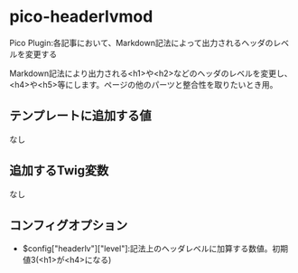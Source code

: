 # pico-headerlvmod
Pico Plugin:各記事において、Markdown記法によって出力されるヘッダのレベルを変更する

Markdown記法により出力される&lt;h1&gt;や&lt;h2&gt;などのヘッダのレベルを変更し、&lt;h4&gt;や&lt;h5&gt;等にします。ページの他のパーツと整合性を取りたいとき用。

## テンプレートに追加する値
なし
 
##  追加するTwig変数
なし

##  コンフィグオプション
 * $config["headerlv"]["level"]:記法上のヘッダレベルに加算する数値。初期値3(&lt;h1&gt;が&lt;h4&gt;になる)
